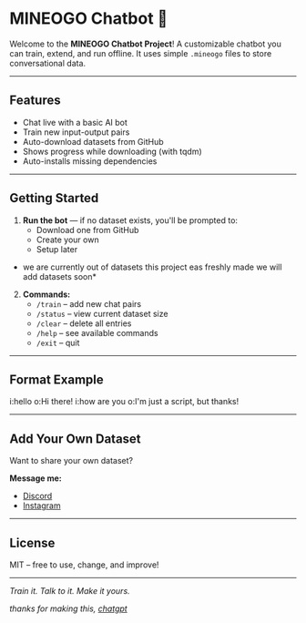 # MINEOGO Chatbot 🤖

Welcome to the **MINEOGO Chatbot Project**! A customizable chatbot you can train, extend, and run offline. It uses simple `.mineogo` files to store conversational data.

---

## Features

- Chat live with a basic AI bot
- Train new input-output pairs
- Auto-download datasets from GitHub
- Shows progress while downloading (with tqdm)
- Auto-installs missing dependencies

---

## Getting Started

1. **Run the bot** — if no dataset exists, you'll be prompted to:
   - Download one from GitHub
   - Create your own
   - Setup later

* we are currently out of datasets this project eas freshly made we will add datasets soon*

2. **Commands:**
   - `/train` – add new chat pairs
   - `/status` – view current dataset size
   - `/clear` – delete all entries
   - `/help` – see available commands
   - `/exit` – quit

---

## Format Example

i:hello 
o:Hi there! 
i:how are you 
o:I'm just a script, but thanks!

---

## Add Your Own Dataset

Want to share your own dataset?

**Message me:**
- [Discord](https://discord.com/users/965456224365740073)
- [Instagram](https://www.instagram.com/venkatesh69420?igsh=MWR1NmVmNXBnZDBxeg==)

---

## License

MIT – free to use, change, and improve!

---

*Train it. Talk to it. Make it yours.*

*thanks for making this, [chatgpt](https://chatgpt.com/)*
